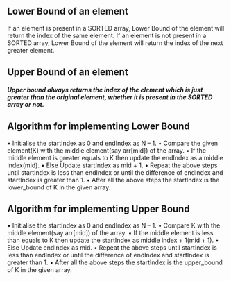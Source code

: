 ## Lower Bound of an element
If an element is present in a SORTED array, Lower Bound of the element will return the index of the same element.
If an element is not present in a SORTED array, Lower Bound of the element will return the index of the next greater element.

## Upper Bound of an element
##### Upper bound always returns the index of the element which is just greater than the original element, whether it is present in the SORTED array or not.

## Algorithm for implementing Lower Bound
•	Initialise the startIndex as 0 and endIndex as N – 1.
•	Compare the given element(K) with the middle element(say arr[mid]) of the array.
•	If the middle element is greater equals to K then update the endIndex as a middle index(mid).
•	Else Update startIndex as mid + 1.
•	Repeat the above steps until startIndex is less than endIndex or until the difference of endIndex and startIndex is greater than 1.
•	After all the above steps the startIndex is the lower_bound of K in the given array.

## Algorithm for implementing Upper Bound
•	Initialise the startIndex as 0 and endIndex as N – 1.
•	Compare K with the middle element(say arr[mid]) of the array.
•	If the middle element is less than equals to K then update the startIndex as middle index + 1(mid + 1).
•	Else Update endIndex as mid.
•	Repeat the above steps until startIndex is less than endIndex or until the difference of endIndex and startIndex is greater than 1.
•	After all the above steps the startIndex is the upper_bound of K in the given array.
